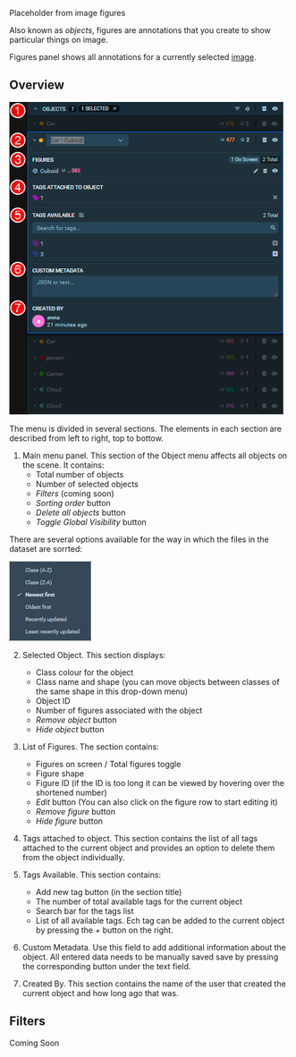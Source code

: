 Placeholder from image figures

Also known as *objects*, figures are annotations that you create to show particular things on image.

Figures panel shows all annotations for a currently selected [image](images.md).

## Overview

![](images/3d_objects.PNG)

The menu is divided in several sections. The elements in each section are described from left to right, top to bottow.

1. Main menu panel. This section of the Object menu affects all objects on the scene. It contains:
   - Total number of objects
   - Number of selected objects
   - *Filters* (coming soon)
   - *Sorting order* button
   - *Delete all objects* button
   - *Toggle Global Visibility* button

There are several options available for the way in which the files in the dataset are sorrted: 

![](images/sorting_order.PNG)


2. Selected Object. This section displays:
   - Class colour for the object
   - Class name and shape (you can move objects between classes of the same shape in this drop-down menu)
   - Object ID
   - Number of figures associated with the object
   - *Remove object* button
   - *Hide object* button

3. List of Figures. The section contains:
   - Figures on screen / Total figures toggle
   - Figure shape
   - Figure ID (if the ID is too long it can be viewed by hovering over the shortened number)
   - *Edit* button (You can also click on the figure row to start editing it)
   - *Remove figure* button
   - *Hide figure* button

4. Tags attached to object. This section contains the list of all tags attached to the current object and provides an option to delete them from the object individually.

5. Tags Available. This section contains:
   - Add new tag button (in the section title)
   - The number of total available tags for the current object
   - Search bar for the tags list
   - List of all available tags. Ech tag can be added to the current object by pressing the *+* button on the right.
   
6. Custom Metadata. Use this field to add additional information about the object. All entered data needs to be manually saved save by pressing the corresponding button under the text field.

7. Created By. This section contains the name of the user that created the current object and how long ago that was.

## Filters

Coming Soon
